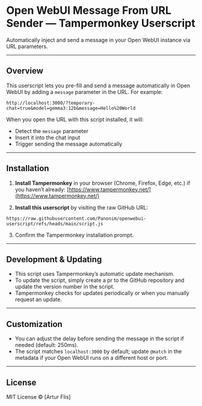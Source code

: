 # Open WebUI Message From URL Sender — Tampermonkey Userscript

Automatically inject and send a message in your Open WebUI instance via URL parameters.

---

## Overview

This userscript lets you pre-fill and send a message automatically in Open WebUI by adding a `message` parameter in the URL. For example:

```
http://localhost:3000/?temporary-chat=true&model=gemma3:12b&message=Hello%20World
```

When you open the URL with this script installed, it will:

* Detect the `message` parameter
* Insert it into the chat input
* Trigger sending the message automatically

---

## Installation

1. **Install Tampermonkey** in your browser (Chrome, Firefox, Edge, etc.) if you haven’t already:
   [https://www.tampermonkey.net/](https://www.tampermonkey.net/)

2. **Install this userscript** by visiting the raw GitHub URL:

```
https://raw.githubusercontent.com/Panonim/openwebui-userscript/refs/heads/main/script.js
```

3. Confirm the Tampermonkey installation prompt.

---

## Development & Updating

* This script uses Tampermonkey’s automatic update mechanism.
* To update the script, simply create a pr to the GitHub repository and update the version number in the script.
* Tampermonkey checks for updates periodically or when you manually request an update.

---

## Customization

* You can adjust the delay before sending the message in the script if needed (default: 250ms).
* The script matches `localhost:3000` by default; update `@match` in the metadata if your Open WebUI runs on a different host or port.

---

## License

MIT License © \[Artur Flis]
